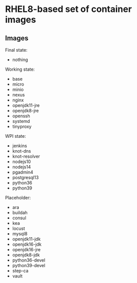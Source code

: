 # RHEL8-based set of container images

## Images

Final state:
- nothing

Working state:
- base
- micro
- minio
- nexus
- nginx
- openjdk11-jre
- openjdk8-jre
- openssh
- systemd
- tinyproxy

WPI state:
- jenkins
- knot-dns
- knot-resolver
- nodejs10
- nodejs14
- pgadmin4
- postgresql13
- python36
- python39

Placeholder:
- ara
- buildah
- consul
- kea
- locust
- mysql8
- openjdk11-jdk
- openjdk16-jdk
- openjdk16-jre
- openjdk8-jdk
- python36-devel
- python39-devel
- step-ca
- vault
